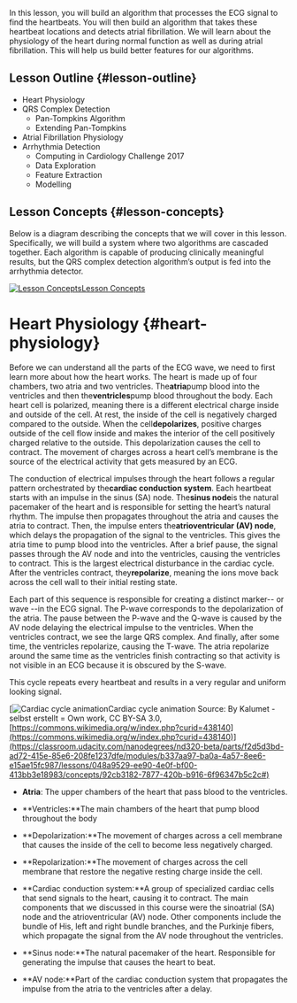 In this lesson, you will build an algorithm that processes the ECG signal to find the heartbeats. You will then build an algorithm that takes these heartbeat locations and detects atrial fibrillation. We will learn about the physiology of the heart during normal function as well as during atrial fibrillation. This will help us build better features for our algorithms.

## Lesson Outline {#lesson-outline}

* Heart Physiology
* QRS Complex Detection
  * Pan-Tompkins Algorithm
  * Extending Pan-Tompkins
* Atrial Fibrillation Physiology
* Arrhythmia Detection
  * Computing in Cardiology Challenge 2017
  * Data Exploration
  * Feature Extraction
  * Modelling

## Lesson Concepts {#lesson-concepts}

Below is a diagram describing the concepts that we will cover in this lesson. Specifically, we will build a system where two algorithms are cascaded together. Each algorithm is capable of producing clinically meaningful results, but the QRS complex detection algorithm’s output is fed into the arrhythmia detector.

[![](https://video.udacity-data.com/topher/2020/March/5e7a3d14_nd320-c4-l4-lesson-concepts/nd320-c4-l4-lesson-concepts.png "Lesson Concepts")Lesson Concepts](https://classroom.udacity.com/nanodegrees/nd320-beta/parts/f2d5d3bd-ad72-415e-85e6-208fe1237dfe/modules/b337aa97-ba0a-4a57-8ee6-e15ae15fc987/lessons/048a9529-ee90-4e0f-bf00-413bb3e18983/concepts/3a10a13f-d928-433a-a654-6b54a821c9f1#)



# Heart Physiology {#heart-physiology}

Before we can understand all the parts of the ECG wave, we need to first learn more about how the heart works. The heart is made up of four chambers, two atria and two ventricles. The**atria**pump blood into the ventricles and then the**ventricles**pump blood throughout the body. Each heart cell is polarized, meaning there is a different electrical charge inside and outside of the cell. At rest, the inside of the cell is negatively charged compared to the outside. When the cell**depolarizes**, positive charges outside of the cell flow inside and makes the interior of the cell positively charged relative to the outside. This depolarization causes the cell to contract. The movement of charges across a heart cell’s membrane is the source of the electrical activity that gets measured by an ECG.

The conduction of electrical impulses through the heart follows a regular pattern orchestrated by the**cardiac conduction system**. Each heartbeat starts with an impulse in the sinus \(SA\) node. The**sinus node**is the natural pacemaker of the heart and is responsible for setting the heart’s natural rhythm. The impulse then propagates throughout the atria and causes the atria to contract. Then, the impulse enters the**atrioventricular \(AV\) node**, which delays the propagation of the signal to the ventricles. This gives the atria time to pump blood into the ventricles. After a brief pause, the signal passes through the AV node and into the ventricles, causing the ventricles to contract. This is the largest electrical disturbance in the cardiac cycle. After the ventricles contract, they**repolarize**, meaning the ions move back across the cell wall to their initial resting state.

Each part of this sequence is responsible for creating a distinct marker-- or wave --in the ECG signal. The P-wave corresponds to the depolarization of the atria. The pause between the P-wave and the Q-wave is caused by the AV node delaying the electrical impulse to the ventricles. When the ventricles contract, we see the large QRS complex. And finally, after some time, the ventricles repolarize, causing the T-wave. The atria repolarize around the same time as the ventricles finish contracting so that activity is not visible in an ECG because it is obscured by the S-wave.

This cycle repeats every heartbeat and results in a very regular and uniform looking signal.

[![](https://video.udacity-data.com/topher/2020/March/5e7a3d13_nd320-c4-l4-cardiac-cycle-animation/nd320-c4-l4-cardiac-cycle-animation.gif "Cardiac cycle animation")Cardiac cycle animation Source: By Kalumet - selbst erstellt = Own work, CC BY-SA 3.0,[https://commons.wikimedia.org/w/index.php?curid=438140](https://commons.wikimedia.org/w/index.php?curid=438140)](https://classroom.udacity.com/nanodegrees/nd320-beta/parts/f2d5d3bd-ad72-415e-85e6-208fe1237dfe/modules/b337aa97-ba0a-4a57-8ee6-e15ae15fc987/lessons/048a9529-ee90-4e0f-bf00-413bb3e18983/concepts/92cb3182-7877-420b-b916-6f96347b5c2c#)

* **Atria**: The upper chambers of the heart that pass blood to the ventricles.

* **Ventricles:**The main chambers of the heart that pump blood throughout the body
* **Depolarization:**The movement of charges across a cell membrane that causes the inside of the cell to become less negatively charged.
* **Repolarization:**The movement of charges across the cell membrane that restore the negative resting charge inside the cell.
* **Cardiac conduction system:**A group of specialized cardiac cells that send signals to the heart, causing it to contract. The main components that we discussed in this course were the sinoatrial \(SA\) node and the atrioventricular \(AV\) node. Other components include the bundle of His, left and right bundle branches, and the Purkinje fibers, which propagate the signal from the AV node throughout the ventricles.
* **Sinus node:**The natural pacemaker of the heart. Responsible for generating the impulse that causes the heart to beat.
* **AV node:**Part of the cardiac conduction system that propagates the impulse from the atria to the ventricles after a delay.



